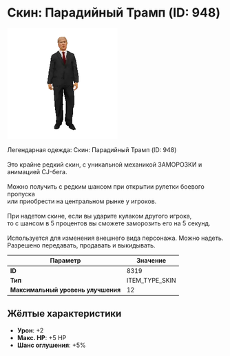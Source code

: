 # Скин: Парадийный Трамп (ID: 948)

![Item Image](../img/8319.webp?raw=true)

Легендарная одежда: Скин: Парадийный Трамп (ID: 948)<br><br>Это крайне редкий скин, с уникальной механикой ЗАМОРОЗКИ и анимацией CJ-бега.<br><br>Можно получить с редким шансом при открытии рулетки боевого пропуска<br>или приобрести на центральном рынке у игроков.<br><br>При надетом скине, если вы ударите кулаком другого игрока, <br>то с шансом в 5 процентов вы сможете заморозить его на 5 секунд.<br><br>Используется для изменения внешнего вида персонажа. Можно надеть.<br>Разрешено передавать, продавать и выкидывать.


| Параметр | Значение |
|----------|----------|
| **ID** | 8319 |
| **Тип** | ITEM_TYPE_SKIN |
| **Максимальный уровень улучшения** | 12 |

## Жёлтые характеристики

- **Урон**: +2
- **Макс. HP**: +5 HP
- **Шанс оглушения**: +5%

